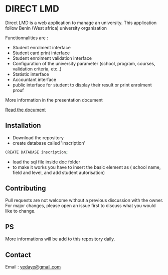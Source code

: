 # DIRECT LMD 

Direct LMD is a web application to manage an university. This application follow Benin (West africa) university organisation 
 
Functionnalities are : 
- Student enrolment interface
- Student card print interface
- Student enrolment validation interface
- Configuration of the university parameter (school, program, courses, validation criteria, etc..)
- Statistic interface
- Accountant interface
- public interface for student to display their result or print enrolment prouf


More information in the presentation document 

[Read the document](doc/Direct%20LMD%20presentation.pdf)

## Installation

- Download the repository
- create database called 'inscription'
```bash
CREATE DATABASE inscription;
```
- load the sql file inside doc folder
- to make it works you have to insert the basic element as ( school name, field and level, and add student autorisation) 

## Contributing
Pull requests are not welcome without a previous discussion with the owner. For major changes, please open an issue first to discuss what you would like to change.


## PS
More informations will be add to this repository daily. 

## Contact
Email : yedaye@gmail.com
